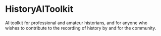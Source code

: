 # HistoryAIToolkit
AI toolkit for professional and amateur historians, and for anyone who wishes to contribute to the recording of history by and for the community.
